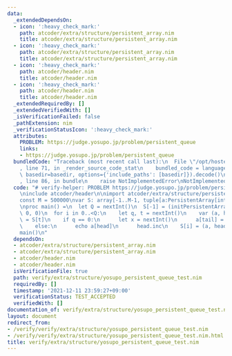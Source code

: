 ```yaml
---
data:
  _extendedDependsOn:
  - icon: ':heavy_check_mark:'
    path: atcoder/extra/structure/persistent_array.nim
    title: atcoder/extra/structure/persistent_array.nim
  - icon: ':heavy_check_mark:'
    path: atcoder/extra/structure/persistent_array.nim
    title: atcoder/extra/structure/persistent_array.nim
  - icon: ':heavy_check_mark:'
    path: atcoder/header.nim
    title: atcoder/header.nim
  - icon: ':heavy_check_mark:'
    path: atcoder/header.nim
    title: atcoder/header.nim
  _extendedRequiredBy: []
  _extendedVerifiedWith: []
  _isVerificationFailed: false
  _pathExtension: nim
  _verificationStatusIcon: ':heavy_check_mark:'
  attributes:
    PROBLEM: https://judge.yosupo.jp/problem/persistent_queue
    links:
    - https://judge.yosupo.jp/problem/persistent_queue
  bundledCode: "Traceback (most recent call last):\n  File \"/opt/hostedtoolcache/Python/3.10.0/x64/lib/python3.10/site-packages/onlinejudge_verify/documentation/build.py\"\
    , line 71, in _render_source_code_stat\n    bundled_code = language.bundle(stat.path,\
    \ basedir=basedir, options={'include_paths': [basedir]}).decode()\n  File \"/opt/hostedtoolcache/Python/3.10.0/x64/lib/python3.10/site-packages/onlinejudge_verify/languages/nim.py\"\
    , line 86, in bundle\n    raise NotImplementedError\nNotImplementedError\n"
  code: "# verify-helper: PROBLEM https://judge.yosupo.jp/problem/persistent_queue\n\
    \ninclude atcoder/header\n\nimport atcoder/extra/structure/persistent_array\n\n\
    const M = 500000\nvar S: array[-1..M-1, tuple[a:PersistentArray[int], head, tail:int]]\n\
    \nproc main() =\n  let Q = nextInt()\n  S[-1] = (initPersistentArray(newSeq[int](M)),\
    \ 0, 0)\n  for i in 0..<Q:\n    let q, t = nextInt()\n    var (a, head, tail)\
    \ = S[t]\n    if q == 0:\n      let x = nextInt()\n      a[tail] = x\n      tail.inc\n\
    \    else:\n      echo a[head]\n      head.inc\n    S[i] = (a, head, tail)\n\n\
    main()\n"
  dependsOn:
  - atcoder/extra/structure/persistent_array.nim
  - atcoder/extra/structure/persistent_array.nim
  - atcoder/header.nim
  - atcoder/header.nim
  isVerificationFile: true
  path: verify/extra/structure/yosupo_persistent_queue_test.nim
  requiredBy: []
  timestamp: '2021-12-11 23:59:27+09:00'
  verificationStatus: TEST_ACCEPTED
  verifiedWith: []
documentation_of: verify/extra/structure/yosupo_persistent_queue_test.nim
layout: document
redirect_from:
- /verify/verify/extra/structure/yosupo_persistent_queue_test.nim
- /verify/verify/extra/structure/yosupo_persistent_queue_test.nim.html
title: verify/extra/structure/yosupo_persistent_queue_test.nim
---
```

